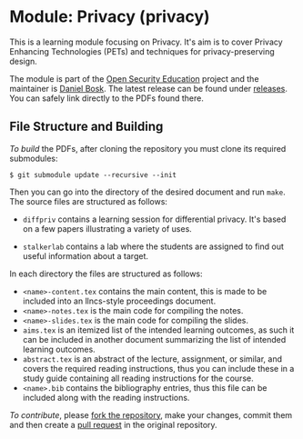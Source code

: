 Module: Privacy (privacy)
===============================================================================

This is a learning module focusing on Privacy.  It's aim is to cover Privacy 
Enhancing Technologies (PETs) and techniques for privacy-preserving 
design.

The module is part of the [Open Security Education][OpenSecEd] project and the 
maintainer is [Daniel Bosk][Maintainer].  The latest release can be found under 
[releases][Releases].  You can safely link directly to the PDFs found there.

[OpenSecEd]: https://github.com/OpenSecEd
[Maintainer]: https://github.com/dbosk
[Releases]: https://github.com/OpenSecEd/privacy/releases


File Structure and Building
-------------------------------------------------------------------------------

*To build* the PDFs, after cloning the repository you must clone its required 
submodules:
```shell
$ git submodule update --recursive --init
```
Then you can go into the directory of the desired document and run `make`.
The source files are structured as follows:

- `diffpriv` contains a learning session for differential privacy.  It's based 
  on a few papers illustrating a variety of uses.

- `stalkerlab` contains a lab where the students are assigned to find out useful 
  information about a target.

In each directory the files are structured as follows:

- `<name>-content.tex` contains the main content, this is made to be included 
  into an llncs-style proceedings document.
- `<name>-notes.tex` is the main code for compiling the notes.
- `<name>-slides.tex` is the main code for compiling the slides.
- `aims.tex` is an itemized list of the intended learning outcomes, as such it 
  can be included in another document summarizing the list of intended learning 
  outcomes.
- `abstract.tex` is an abstract of the lecture, assignment, or similar, and 
  covers the required reading instructions, thus you can include these in 
  a study guide containing all reading instructions for the course.
- `<name>.bib` contains the bibliography entries, thus this file can be 
  included along with the reading instructions.


*To contribute*, please [fork the repository][ForkARepo], make your changes, 
commit them and then create a [pull request][PullRequest] in the original 
repository.

[ForkARepo]: https://help.github.com/articles/fork-a-repo/
[PullRequest]: https://help.github.com/articles/using-pull-requests/
